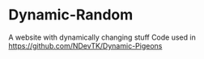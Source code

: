 # Dynamic-Random
A website with dynamically changing stuff
Code used in https://github.com/NDevTK/Dynamic-Pigeons
